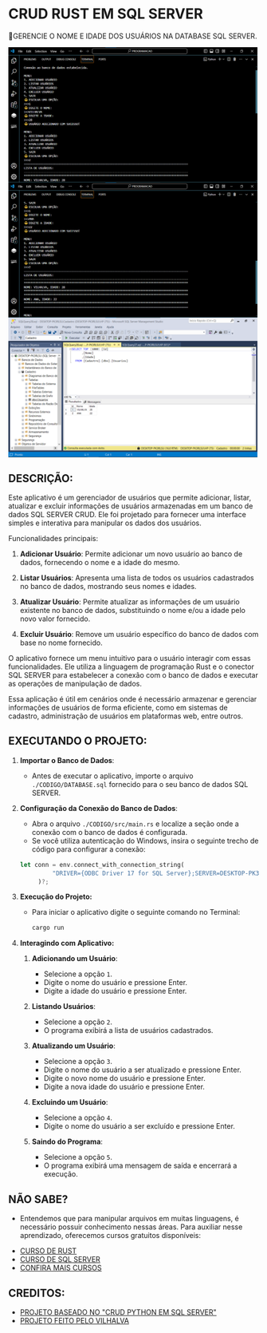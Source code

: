 # CRUD RUST EM SQL SERVER
🎈GERENCIE O NOME E IDADE DOS USUÁRIOS NA DATABASE SQL SERVER.

<img src="./IMAGENS/FOTO_1.png" align="center" width="500"> <br>
<img src="./IMAGENS/FOTO_2.png" align="center" width="500"> <br>
<img src="./IMAGENS/FOTO_3.png" align="center" width="500"> <br>

## DESCRIÇÃO:
Este aplicativo é um gerenciador de usuários que permite adicionar, listar, atualizar e excluir informações de usuários armazenadas em um banco de dados SQL SERVER CRUD. Ele foi projetado para fornecer uma interface simples e interativa para manipular os dados dos usuários.

Funcionalidades principais:

1. **Adicionar Usuário**: Permite adicionar um novo usuário ao banco de dados, fornecendo o nome e a idade do mesmo.

2. **Listar Usuários**: Apresenta uma lista de todos os usuários cadastrados no banco de dados, mostrando seus nomes e idades.

3. **Atualizar Usuário**: Permite atualizar as informações de um usuário existente no banco de dados, substituindo o nome e/ou a idade pelo novo valor fornecido.

4. **Excluir Usuário**: Remove um usuário específico do banco de dados com base no nome fornecido.

O aplicativo fornece um menu intuitivo para o usuário interagir com essas funcionalidades. Ele utiliza a linguagem de programação Rust e o conector SQL SERVER para estabelecer a conexão com o banco de dados e executar as operações de manipulação de dados.

Essa aplicação é útil em cenários onde é necessário armazenar e gerenciar informações de usuários de forma eficiente, como em sistemas de cadastro, administração de usuários em plataformas web, entre outros.

## EXECUTANDO O PROJETO:
1. **Importar o Banco de Dados**:
   - Antes de executar o aplicativo, importe o arquivo `./CODIGO/DATABASE.sql` fornecido para o seu banco de dados SQL SERVER. 

2. **Configuração da Conexão do Banco de Dados**:
   - Abra o arquivo `./CODIGO/src/main.rs` e localize a seção onde a conexão com o banco de dados é configurada.
   - Se você utiliza autenticação do Windows, insira o seguinte trecho de código para configurar a conexão:
   ```rust
   let conn = env.connect_with_connection_string(
            "DRIVER={ODBC Driver 17 for SQL Server};SERVER=DESKTOP-PK3RLSU;DATABASE=Cadastro;Trusted_Connection=yes;",
        )?;
   ```

3. **Execução do Projeto:**
   - Para iniciar o aplicativo digite o seguinte comando no Terminal:
     ```bash
     cargo run
     ```

4. **Interagindo com Aplicativo:**
   1. **Adicionando um Usuário**:
      - Selecione a opção `1`.
      - Digite o nome do usuário e pressione Enter.
      - Digite a idade do usuário e pressione Enter.

   2. **Listando Usuários**:
      - Selecione a opção `2`.
      - O programa exibirá a lista de usuários cadastrados.

   3. **Atualizando um Usuário**:
      - Selecione a opção `3`.
      - Digite o nome do usuário a ser atualizado e pressione Enter.
      - Digite o novo nome do usuário e pressione Enter.
      - Digite a nova idade do usuário e pressione Enter.

   4. **Excluindo um Usuário**:
      - Selecione a opção `4`.
      - Digite o nome do usuário a ser excluído e pressione Enter.

   5. **Saindo do Programa**:
      - Selecione a opção `5`.
      - O programa exibirá uma mensagem de saída e encerrará a execução.

## NÃO SABE?
- Entendemos que para manipular arquivos em muitas linguagens, é necessário possuir conhecimento nessas áreas. Para auxiliar nesse aprendizado, oferecemos cursos gratuitos disponíveis:
* [CURSO DE RUST](https://github.com/VILHALVA/CURSO-DE-RUST)
* [CURSO DE SQL SERVER](https://github.com/VILHALVA/CURSO-DE-SQL-SERVER)
* [CONFIRA MAIS CURSOS](https://github.com/VILHALVA?tab=repositories&q=+topic:CURSO)

## CREDITOS:
- [PROJETO BASEADO NO "CRUD PYTHON EM SQL SERVER"](https://github.com/VILHALVA/CRUD-PYTHON-EM-SQL-SERVER)
- [PROJETO FEITO PELO VILHALVA](https://github.com/VILHALVA)


